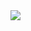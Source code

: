 <div>
  <img align="center" src="https://github-readme-stats-d2bv.vercel.app/api?username=sirkotal&count_private=true&&hide=contribs&theme=tokyonight&show_icons=true&hide_border=true" />
</div>
